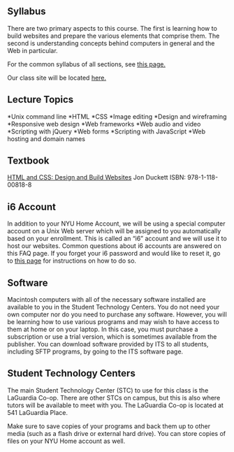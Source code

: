 ## Syllabus
There are two primary aspects to this course. The first is learning how to build websites and prepare the various elements that comprise them. The second is understanding concepts behind computers in general and the Web in particular.

For the common syllabus of all sections, see [this page.](https://cs.nyu.edu/courses/fall17/CSCI-UA.0004-001/common-syllabus/)

Our class site will be located [here.](https://cs.nyu.edu/courses/spring18/CSCI-UA.0004-005/)

## Lecture Topics
*Unix command line
*HTML
*CSS
*Image editing
*Design and wireframing
*Responsive web design
*Web frameworks
*Web audio and video
*Scripting with jQuery
*Web forms
*Scripting with JavaScript
*Web hosting and domain names

## Textbook
[HTML and CSS: Design and Build Websites](https://www.wiley.com/en-us/HTML+and+CSS%3A+Design+and+Build+Websites-p-9781118008188)
Jon Duckett
ISBN: 978-1-118-00818-8

## i6 Account
In addition to your NYU Home Account, we will be using a special computer account on a Unix Web server which will be assigned to you automatically based on your enrollment. This is called an “i6” account and we will use it to host our websites. Common questions about i6 accounts are answered on this FAQ page. If you forget your i6 password and would like to reset it, go to [this page](https://cims.nyu.edu/webapps/content/systems/resources/i6/resetpassword) for instructions on how to do so.

## Software
Macintosh computers with all of the necessary software installed are available to you in the Student Technology Centers. You do not need your own computer nor do you need to purchase any software. However, you will be learning how to use various programs and may wish to have access to them at home or on your laptop. In this case, you must purchase a subscription or use a trial version, which is sometimes available from the publisher. You can download software provided by ITS to all students, including SFTP programs, by going to the ITS software page.

## Student Technology Centers
The main Student Technology Center (STC) to use for this class is the LaGuardia Co-op. There are other STCs on campus, but this is also where tutors will be available to meet with you. The LaGuardia Co-op is located at 541 LaGuardia Place.

Make sure to save copies of your programs and back them up to other media (such as a flash drive or external hard drive). You can store copies of files on your NYU Home account as well.